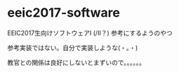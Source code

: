 # eeic2017-software
EEIC2017生向けソフトウェアI (/II？) 参考にするようのやつ

参考実装ではない。自分で実装しような(・。・)

教官との関係は良好にしないとまずいので。。。。。。
